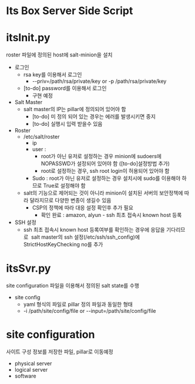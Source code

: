 Its Box Server Side Script
==========================
# itsInit.py
roster 파일에 정의된 host에 salt-minion을 설치 
+ 로그인
  - rsa key를 이용해서 로그인   
    - --priv=/path/rsa/private/key or -p /path/rsa/private/key 
  - [to-do] password를 이용해서 로그인   
    - 구현 예정 
+ Salt Master
  - salt master의 IP는 pillar에 정의되어 있어야 함   
    - [to-do] 미 정의 되어 있는 경우는 에러를 발생시키면 중지   
    - [to-do] 실행시 입력 받을수 있음 
+ Roster
  - /etc/salt/roster   
    - ip  
    - user : 
      - root가 아닌 유저로 설정하는 경우 minion에 sudoers에 NOPASSWD가 설정되어 있어야 함 ([to-do]설정방법 추가)
      - root로 설정하는 경우, ssh root login이 허용되어 있어야 함   
    - Sudo : root가 아닌 유저로 설정하는 경우 설치시에 sudo를 이용해야 하므로 True로 설정해야 함  
  - salt의 기능으로 제어되는 것이 아니라 minion이 설치된 서버의 보안정책에 따라 달라지므로 다양한 변종이 생길수 있음 
    - CSP의 정책에 따라 대응 설정 확인후 추가 필요   
         - 확인 완료 : amazon, alyun - ssh 최초 접속시 known host 등록 
+ SSH 설정
  - ssh 최초 접속시 known host 등록여부를 확인하는 경우에 응답을 기다리므로  salt master의 ssh 설정(/etc/ssh/ssh_config)에 StrictHostKeyChecking no를 추가
  
# itsSvr.py
site configuration 파일을 이용해서 정의된 salt state를 수행
+ site config
  - yaml 형식의 파일로 pillar 정의 파일과 동일한 형태  
  - -i /path/site/config/file or --input=/path/site/config/file

# site configuration
사이트 구성 정보를 저장한 파일, pillar로 이동예정
+ physical server
+ logical server
+ software

